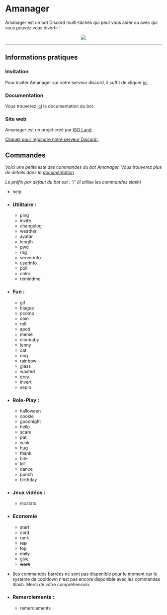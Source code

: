# Amanager

Amanager est un bot Discord multi-tâches qui peut vous aider ou avec qui vous pouvez vous divertir !
<p align="center">
<img src="http://img.iso-land.org/amanager/small-animated-logo.gif"/>
</p>                                                                   

___

## Informations pratiques

### Invitation

Pour inviter Amanager sur votre serveur discord, il suffit de cliquer [ici](https://iso-land.org/amanager)

### Documentation

Vous trouverez [ici](https://amanagerx.iso-land.org/) la documentation du bot.

### Site web

Amanager est un projet créé par [ISO Land](https://iso-land.org). 

[Cliquez pour rejoindre notre serveur Discord.](https://iso-land.org/discord).

## Commandes 

*Voici une petite liste des commandes du bot Amanager. Vous trouverez plus de détails dans la [documentation](https://amanagerx.iso-land.org)*

*Le préfix par défaut du bot est : '/' (il utilise les commandes slash)*

- help

- ### Utilitaire :

  - ping
  - invite
  - changelog
  - weather
  - avatar
  - length
  - pwd
  - rng
  - serverinfo
  - userinfo
  - poll
  - color
  - remindme

- ### Fun :

  - gif
  - blague
  - pcomp
  - coin
  - roll
  - apod
  - meme
  - elonbaby
  - lenny
  - cat
  - dog
  - rainbow
  - glass
  - wasted
  - grey
  - invert
  - sepia

- ### Role-Play :

  - halloween
  - cookie
  - goodnight
  - hello
  - scare
  - pat
  - wink
  - hug
  - thank
  - bite
  - kill
  - dance
  - punch
  - birthday

- ### Jeux vidéos :

  - mcstats

- ### Economie

  - start
  - card
  - rank
  - ~~rep~~
  - top
  - ~~daily~~
  - give
  - ~~work~~

- (les commandes barrées ne sont pas disponible pour le moment car le système de cooldown n'est pas encore disponible avec les commandes Slash.
Merci de votre compréhension.

- ### Remerciements :

  - remerciements
